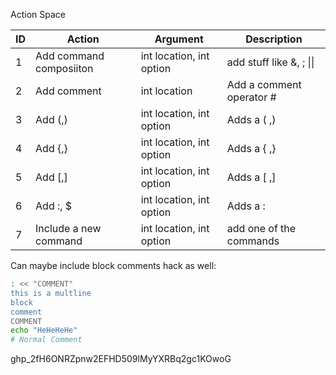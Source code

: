 Action Space

| ID | Action | Argument | Description | 
|----|--------|----------|-------------|
| 1  | Add command composiiton | int location, int option | add stuff like &, ; \|\| | 
| 2  | Add comment | int location | Add a comment operator # | 
| 3  | Add (,) | int location, int option | Adds a ( ,) |
| 4  | Add {,} | int location, int option | Adds a { ,} |
| 5  | Add [,] | int location, int option | Adds a [ ,] |
| 6  | Add :, $  | int location, int option | Adds a : |
| 7  | Include a new command | int location, int option | add one of the commands 
 
Can maybe include block comments hack as well: 
```bash
: << "COMMENT" 
this is a multline
block
comment 
COMMENT
echo "HeHeHeHe"
# Normal Comment
```

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

